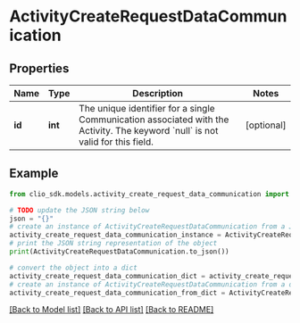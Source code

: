 # ActivityCreateRequestDataCommunication


## Properties

Name | Type | Description | Notes
------------ | ------------- | ------------- | -------------
**id** | **int** | The unique identifier for a single Communication associated with the Activity. The keyword &#x60;null&#x60; is not valid for this field. | [optional] 

## Example

```python
from clio_sdk.models.activity_create_request_data_communication import ActivityCreateRequestDataCommunication

# TODO update the JSON string below
json = "{}"
# create an instance of ActivityCreateRequestDataCommunication from a JSON string
activity_create_request_data_communication_instance = ActivityCreateRequestDataCommunication.from_json(json)
# print the JSON string representation of the object
print(ActivityCreateRequestDataCommunication.to_json())

# convert the object into a dict
activity_create_request_data_communication_dict = activity_create_request_data_communication_instance.to_dict()
# create an instance of ActivityCreateRequestDataCommunication from a dict
activity_create_request_data_communication_from_dict = ActivityCreateRequestDataCommunication.from_dict(activity_create_request_data_communication_dict)
```
[[Back to Model list]](../README.md#documentation-for-models) [[Back to API list]](../README.md#documentation-for-api-endpoints) [[Back to README]](../README.md)


